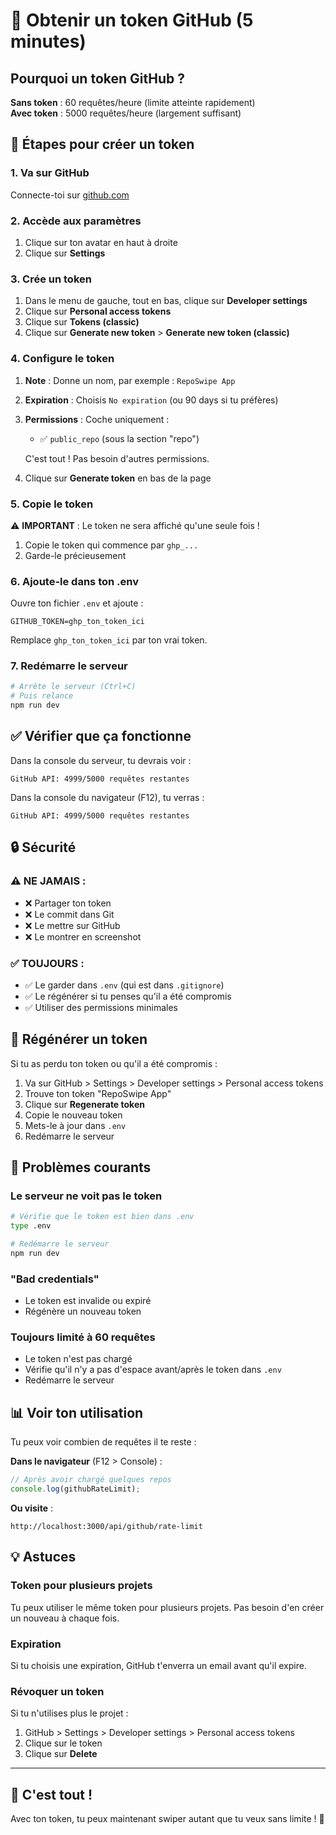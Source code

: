 # 🔑 Obtenir un token GitHub (5 minutes)

## Pourquoi un token GitHub ?

**Sans token** : 60 requêtes/heure (limite atteinte rapidement)  
**Avec token** : 5000 requêtes/heure (largement suffisant)

## 📝 Étapes pour créer un token

### 1. Va sur GitHub
Connecte-toi sur [github.com](https://github.com)

### 2. Accède aux paramètres
1. Clique sur ton avatar en haut à droite
2. Clique sur **Settings**

### 3. Crée un token
1. Dans le menu de gauche, tout en bas, clique sur **Developer settings**
2. Clique sur **Personal access tokens**
3. Clique sur **Tokens (classic)**
4. Clique sur **Generate new token** > **Generate new token (classic)**

### 4. Configure le token
1. **Note** : Donne un nom, par exemple : `RepoSwipe App`
2. **Expiration** : Choisis `No expiration` (ou 90 days si tu préfères)
3. **Permissions** : Coche uniquement :
   - ✅ `public_repo` (sous la section "repo")
   
   C'est tout ! Pas besoin d'autres permissions.

4. Clique sur **Generate token** en bas de la page

### 5. Copie le token
⚠️ **IMPORTANT** : Le token ne sera affiché qu'une seule fois !

1. Copie le token qui commence par `ghp_...`
2. Garde-le précieusement

### 6. Ajoute-le dans ton .env
Ouvre ton fichier `.env` et ajoute :

```env
GITHUB_TOKEN=ghp_ton_token_ici
```

Remplace `ghp_ton_token_ici` par ton vrai token.

### 7. Redémarre le serveur
```bash
# Arrête le serveur (Ctrl+C)
# Puis relance
npm run dev
```

## ✅ Vérifier que ça fonctionne

Dans la console du serveur, tu devrais voir :
```
GitHub API: 4999/5000 requêtes restantes
```

Dans la console du navigateur (F12), tu verras :
```
GitHub API: 4999/5000 requêtes restantes
```

## 🔒 Sécurité

### ⚠️ NE JAMAIS :
- ❌ Partager ton token
- ❌ Le commit dans Git
- ❌ Le mettre sur GitHub
- ❌ Le montrer en screenshot

### ✅ TOUJOURS :
- ✅ Le garder dans `.env` (qui est dans `.gitignore`)
- ✅ Le régénérer si tu penses qu'il a été compromis
- ✅ Utiliser des permissions minimales

## 🔄 Régénérer un token

Si tu as perdu ton token ou qu'il a été compromis :

1. Va sur GitHub > Settings > Developer settings > Personal access tokens
2. Trouve ton token "RepoSwipe App"
3. Clique sur **Regenerate token**
4. Copie le nouveau token
5. Mets-le à jour dans `.env`
6. Redémarre le serveur

## 🐛 Problèmes courants

### Le serveur ne voit pas le token
```bash
# Vérifie que le token est bien dans .env
type .env

# Redémarre le serveur
npm run dev
```

### "Bad credentials"
- Le token est invalide ou expiré
- Régénère un nouveau token

### Toujours limité à 60 requêtes
- Le token n'est pas chargé
- Vérifie qu'il n'y a pas d'espace avant/après le token dans `.env`
- Redémarre le serveur

## 📊 Voir ton utilisation

Tu peux voir combien de requêtes il te reste :

**Dans le navigateur** (F12 > Console) :
```javascript
// Après avoir chargé quelques repos
console.log(githubRateLimit);
```

**Ou visite** :
```
http://localhost:3000/api/github/rate-limit
```

## 💡 Astuces

### Token pour plusieurs projets
Tu peux utiliser le même token pour plusieurs projets. Pas besoin d'en créer un nouveau à chaque fois.

### Expiration
Si tu choisis une expiration, GitHub t'enverra un email avant qu'il expire.

### Révoquer un token
Si tu n'utilises plus le projet :
1. GitHub > Settings > Developer settings > Personal access tokens
2. Clique sur le token
3. Clique sur **Delete**

---

## 🎉 C'est tout !

Avec ton token, tu peux maintenant swiper autant que tu veux sans limite ! 🚀
